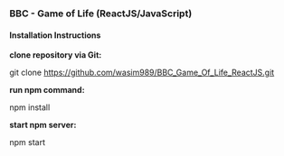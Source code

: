 ### BBC - Game of Life (ReactJS/JavaScript)

#### Installation Instructions

**clone repository via Git:**

git clone https://github.com/wasim989/BBC_Game_Of_Life_ReactJS.git

**run npm command:**

npm install

**start npm server:**

npm start
